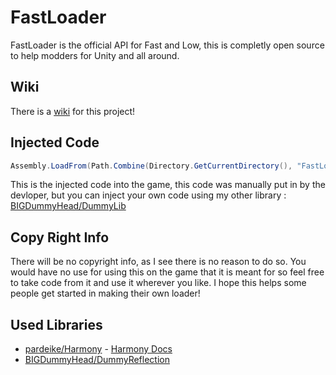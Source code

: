 # FastLoader

FastLoader is the official API for Fast and Low, this is completly open source to help modders for Unity and all around. 

## Wiki

There is a [wiki](https://github.com/BIGDummyHead/FastLoader/wiki) for this project!

## Injected Code

```csharp
Assembly.LoadFrom(Path.Combine(Directory.GetCurrentDirectory(), "FastLoader.dll"))?.GetType("FastandLow.Bootstrap.Boot")?.GetMethod("StartMods", (BindingFlags)(-1))?.Invoke(null, new object[0]); 
```

This is the injected code into the game, this code was manually put in by the devloper, but you can inject your own code using my other library : [BIGDummyHead/DummyLib](https://github.com/BIGDummyHead/Dummy-Lib)

## Copy Right Info
There will be no copyright info, as I see there is no reason to do so. You would have no use for using this on the game that it is meant for so feel free to take code from it and use it wherever you like. I hope this helps some people get started in making their own loader!

## Used Libraries
* [pardeike/Harmony](https://github.com/pardeike/Harmony) - [Harmony Docs](https://harmony.pardeike.net/)
* [BIGDummyHead/DummyReflection](https://github.com/BIGDummyHead/DummyReflection)
